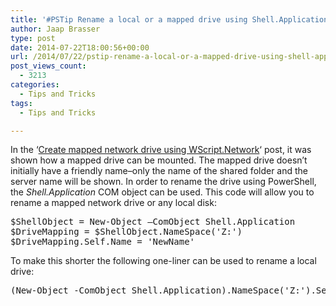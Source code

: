 ```yaml
---
title: '#PSTip Rename a local or a mapped drive using Shell.Application'
author: Jaap Brasser
type: post
date: 2014-07-22T18:00:56+00:00
url: /2014/07/22/pstip-rename-a-local-or-a-mapped-drive-using-shell-application/
post_views_count:
  - 3213
categories:
  - Tips and Tricks
tags:
  - Tips and Tricks

---
```

In the &#8216;[Create mapped network drive using WScript.Network][1]&#8216; post, it was shown how a mapped drive can be mounted. The mapped drive doesn’t initially have a friendly name&#8211;only the name of the shared folder and the server name will be shown. In order to rename the drive using PowerShell, the _Shell.Application_ COM object can be used. This code will allow you to rename a mapped network drive or any local disk:

<pre class="brush: powershell; title: ; notranslate" title="">$ShellObject = New-Object –ComObject Shell.Application
$DriveMapping = $ShellObject.NameSpace('Z:')
$DriveMapping.Self.Name = 'NewName'
</pre>

To make this shorter the following one-liner can be used to rename a local drive:

<pre class="brush: powershell; title: ; notranslate" title="">(New-Object -ComObject Shell.Application).NameSpace('Z:').Self.Name='NewName'
</pre>

[1]: /2014/07/21/pstip-create-mapped-network-drive-using-wscript-network